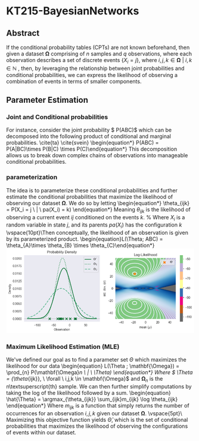 # KT215-BayesianNetworks

## Abstract
If the conditional probability tables (CPTs) are not known beforehand, then given a dataset $\mathbf{\Omega}$ comprising of $n$ samples and $q$ observations, where each observation describes a set of discrete events $\{X_i = j\}$, where $i, j, k \in \mathbf{\Omega} \ | \  i, k \in \mathbb{N}$ , then, by leveraging the relationship between joint probabilities and conditional probabilities, we can express the likelihood of observing a combination of events in terms of smaller components.

## Parameter Estimation
### Joint and Conditional probabilities
For instance, consider the joint probability $ P(ABC)$ which can be decomposed into the following product of conditional and marginal probabilities. \cite{ta} \cite{svein}
\begin{equation*} P(ABC) = P(A|BC)\times P(B|C) \times P(C)\end{equation*}
 This decomposition allows us to break down complex chains of observations into manageable conditional probabilities.
### parameterization
The idea is to parameterize these conditional probabilities and further estimate the conditional probabilities that maximize the likelihood of observing our dataset $\mathbf{\Omega}$. We do so by letting 
\begin{equation*}
\theta_{ijk} =
P(X_i = j \ | \ pa(X_i) = k)
\end{equation*}
Meaning $\theta_{ijk}$ is the likelihood of observing a current event $ij$ conditioned on the events $k$.
% Where $X_i$ is a random variable in state $j$, and its parents $pa(X_i)$ has the configuration $k$
\vspace{10pt}\\Then conceptually, the likelihood of an observation is given by its parameterized product.
\begin{equation}L(\Theta; ABC) = \theta_{A}\times \theta_{B} \times \theta_{C}\end{equation*}
![output.png](output.png)
### Maximum Likelihood Estimation (MLE)
We've defined our goal as to find a parameter set $\Theta$ which maximizes the likelihood for our data 
\begin{equation} L(\Theta ; \mathbf{\Omega}) = \prod_{n} P(\mathbf{\Omega}_n \ | \ \Theta) 
\end{equation*}
Where $ \Theta = \{\theta_{ijk}\}, \ \forall \  i,j,k \in \mathbf{\Omega}$ and $\mathbf{\Omega}_n$ is the n\textsuperscript{th} sample.
We can then further simplify computations by taking the log of the likelihood followed by a sum.
\begin{equation} \hat{\Theta} = \argmax_{\theta_{ijk}} \sum_{ijk}m_{ijk} \log \theta_{ijk}
\end{equation*}
Where $m_{ijk}$ is a function that simply returns the number of occurrences for an observation $i, j, k$ given our dataset $\mathbf{\Omega}$. \vspace{5pt}\\ Maximizing this objective function yields $\hat{\Theta}$, which is the set of conditional probabilities that maximizes the likelihood of observing the configurations of events within our dataset. 

